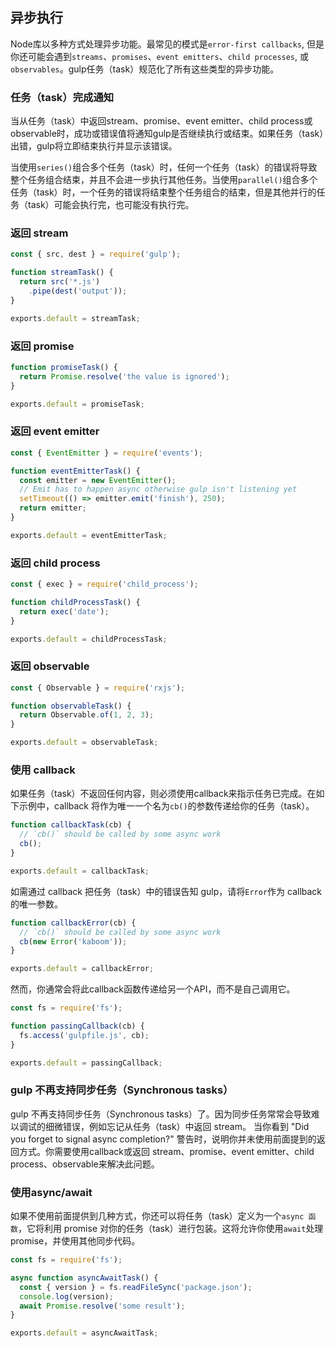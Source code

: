 ## 异步执行
Node库以多种方式处理异步功能。最常见的模式是`error-first callbacks`, 但是你还可能会遇到`streams`、`promises`、`event emitters`、`child processes`, 或 `observables`。gulp任务（task）规范化了所有这些类型的异步功能。

### 任务（task）完成通知
当从任务（task）中返回stream、promise、event emitter、child process或observable时，成功或错误值将通知gulp是否继续执行或结束。如果任务（task）出错，gulp将立即结束执行并显示该错误。

当使用`series()`组合多个任务（task）时，任何一个任务（task）的错误将导致整个任务组合结束，并且不会进一步执行其他任务。当使用`parallel()`组合多个任务（task）时，一个任务的错误将结束整个任务组合的结束，但是其他并行的任务（task）可能会执行完，也可能没有执行完。

### 返回 stream
```js
const { src, dest } = require('gulp');

function streamTask() {
  return src('*.js')
    .pipe(dest('output'));
}

exports.default = streamTask;
```

### 返回 promise
```js
function promiseTask() {
  return Promise.resolve('the value is ignored');
}

exports.default = promiseTask;
```

### 返回 event emitter
```js
const { EventEmitter } = require('events');

function eventEmitterTask() {
  const emitter = new EventEmitter();
  // Emit has to happen async otherwise gulp isn't listening yet
  setTimeout(() => emitter.emit('finish'), 250);
  return emitter;
}

exports.default = eventEmitterTask;
```

### 返回 child process
```js
const { exec } = require('child_process');

function childProcessTask() {
  return exec('date');
}

exports.default = childProcessTask;
```

### 返回 observable
```js
const { Observable } = require('rxjs');

function observableTask() {
  return Observable.of(1, 2, 3);
}

exports.default = observableTask;
```

### 使用 callback
如果任务（task）不返回任何内容，则必须使用callback来指示任务已完成。在如下示例中，callback 将作为唯一一个名为`cb()`的参数传递给你的任务（task）。
```js
function callbackTask(cb) {
  // `cb()` should be called by some async work
  cb();
}

exports.default = callbackTask;
```
如需通过 callback 把任务（task）中的错误告知 gulp，请将`Error`作为 callback 的唯一参数。
```js
function callbackError(cb) {
  // `cb()` should be called by some async work
  cb(new Error('kaboom'));
}

exports.default = callbackError;
```
然而，你通常会将此callback函数传递给另一个API，而不是自己调用它。
```js
const fs = require('fs');

function passingCallback(cb) {
  fs.access('gulpfile.js', cb);
}

exports.default = passingCallback;
```

### gulp 不再支持同步任务（Synchronous tasks）
gulp 不再支持同步任务（Synchronous tasks）了。因为同步任务常常会导致难以调试的细微错误，例如忘记从任务（task）中返回 stream。
当你看到 "Did you forget to signal async completion?" 警告时，说明你并未使用前面提到的返回方式。你需要使用callback或返回 stream、promise、event emitter、child process、observable来解决此问题。

### 使用async/await
如果不使用前面提供到几种方式，你还可以将任务（task）定义为一个`async 函数`，它将利用 promise 对你的任务（task）进行包装。这将允许你使用`await`处理 promise，并使用其他同步代码。
```js
const fs = require('fs');

async function asyncAwaitTask() {
  const { version } = fs.readFileSync('package.json');
  console.log(version);
  await Promise.resolve('some result');
}

exports.default = asyncAwaitTask;
```



